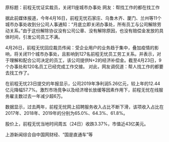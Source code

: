原标题：前程无忧证实裁员，关闭11座城市办事处 网友：帮找工作的都在找工作

据此前媒体报道，今年4月16日，前程无忧石家庄、乌鲁木齐、厦门、兰州等11个城市办事处收到分公司人事通知：“月底立即关闭办事处，所有员工与公司解除劳动关系。”由于这份解除协议没有公司公章、没有解除原因，也没有赔偿金发放的具体时间，引发公司员工不满。

4月26日，前程无忧回应裁员传闻：受企业用户的业务趋于集中，叠加疫情的影响，将关闭11个城市办事处，且影响到127名前程无忧员工劳工关系。并表示，对于理解和配合公司决定的员工，该公司提供N+2的经济补偿金。截至4月23日，9个办事处和120名员工已经完成工作交接。 对此，网友调侃道：帮人找工作的都要去找工作了。

在前程无忧23日提交的年报显示，公司2019年净利润5.26亿元，较上年的12.44亿元降幅57.7%。激烈市场竞争以及经济增长放缓等因素作用下，前程无忧在线服务雇主数过去一年减少超6万。

数据显示，过去两年，前程无忧网上招聘服务收入占比不断下滑，该项收入占比在2017年、2018年、2019年的分别为65.0%、64.3%、61.8%。

股价上，前程无忧当地时间周五（24日）收跌3.37%，市值近43亿美元。

上游新闻综合自中国网财经、“国是直通车”等


